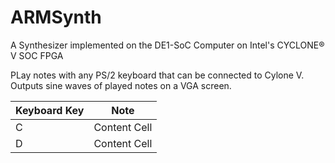 # ARMSynth
A Synthesizer implemented on the DE1-SoC Computer on Intel's CYCLONE® V SOC FPGA

PLay notes with any PS/2 keyboard that can be connected to Cylone V.
Outputs sine waves of played notes on a VGA screen.


| Keyboard Key  | Note          |
| ------------- | ------------- |
| C             | Content Cell  |
| D              | Content Cell  |
